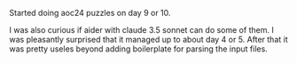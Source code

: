 Started doing aoc24 puzzles on day 9 or 10.

I was also curious if aider with claude 3.5 sonnet can do some of them. I was pleasantly surprised that it managed up to about day 4 or 5.
After that it was pretty useles beyond adding boilerplate for parsing the input files.

